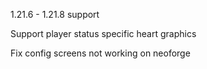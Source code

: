 1.21.6 - 1.21.8 support

Support player status specific heart graphics

Fix config screens not working on neoforge